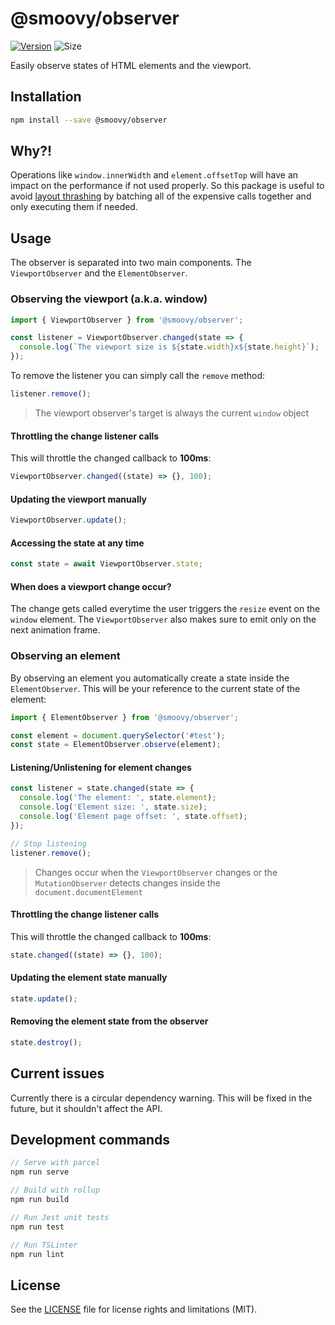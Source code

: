 # @smoovy/observer
[![Version](https://flat.badgen.net/npm/v/@smoovy/observer)](https://www.npmjs.com/package/@smoovy/observer) ![Size](https://flat.badgen.net/bundlephobia/minzip/@smoovy/observer)

Easily observe states of HTML elements and the viewport.

## Installation
```sh
npm install --save @smoovy/observer
```

## Why?!

Operations like `window.innerWidth` and `element.offsetTop` will have an impact on the performance if not used properly. So this package is useful to avoid [layout thrashing](https://devhints.io/layout-thrashing) by batching all of the expensive calls together and only executing them if needed.

## Usage

The observer is separated into two main components. The `ViewportObserver` and the `ElementObserver`.

### Observing the viewport (a.k.a. window)
```js
import { ViewportObserver } from '@smoovy/observer';

const listener = ViewportObserver.changed(state => {
  console.log(`The viewport size is ${state.width}x${state.height}`);
});
```

To remove the listener you can simply call the `remove` method:
```js
listener.remove();
```

> The viewport observer's target is always the current `window` object

#### Throttling the change listener calls
This will throttle the changed callback to **100ms**:
```js
ViewportObserver.changed((state) => {}, 100);
```

#### Updating the viewport manually
```js
ViewportObserver.update();
```

#### Accessing the state at any time
```js
const state = await ViewportObserver.state;
```

#### When does a viewport change occur?
The change gets called everytime the user triggers the `resize` event on the `window` element. The `ViewportObserver` also makes sure to emit only on the next animation frame.

### Observing an element
By observing an element you automatically create a state inside the `ElementObserver`. This will be your reference to the current state of the element:

```js
import { ElementObserver } from '@smoovy/observer';

const element = document.querySelector('#test');
const state = ElementObserver.observe(element);
```

#### Listening/Unlistening for element changes
```js
const listener = state.changed(state => {
  console.log('The element: ', state.element);
  console.log('Element size: ', state.size);
  console.log('Element page offset: ', state.offset);
});

// Stop listening
listener.remove();
```

> Changes occur when the `ViewportObserver` changes or the `MutationObserver` detects changes inside the `document.documentElement`

#### Throttling the change listener calls
This will throttle the changed callback to **100ms**:
```js
state.changed((state) => {}, 100);
```

#### Updating the element state manually
```js
state.update();
```

#### Removing the element state from the observer
```js
state.destroy();
```

## Current issues
Currently there is a circular dependency warning. This will be fixed in the future, but it shouldn't affect the API.

## Development commands
```js
// Serve with parcel
npm run serve

// Build with rollup
npm run build

// Run Jest unit tests
npm run test

// Run TSLinter
npm run lint
```

## License
See the [LICENSE](../../LICENSE) file for license rights and limitations (MIT).
